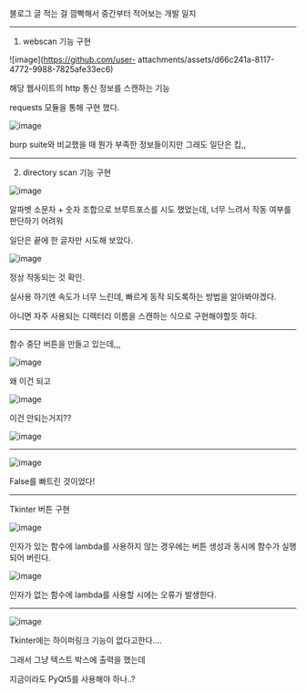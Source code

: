 블로그 글 적는 걸 깜빡해서 중간부터 적어보는 개발 일지

---

1. webscan 기능 구현

![image](https://github.com/user-
attachments/assets/d66c241a-8117-4772-9988-7825afe33ec6)

해당 웹사이트의 http 통신 정보를 스캔하는 기능

requests 모듈을 통해 구현 했다.

![image](https://github.com/user-attachments/assets/49bafc2c-69be-47aa-bd0d-0c959d9925fd)

burp suite와 비교했을 때 뭔가 부족한 정보들이지만 그래도 일단은 킵,,

---

2. directory scan 기능 구현

![image](https://github.com/user-attachments/assets/330dba15-05ce-4c93-b233-7653273dff2e)

알파벳 소문자 + 숫자 조합으로 브루트포스를 시도 했었는데, 너무 느려서 작동 여부를 판단하기 어려워

일단은 끝에 한 글자만 시도해 보았다.

![image](https://github.com/user-attachments/assets/02aeb919-fc7e-419b-b2d2-bb181c2900f0)

정상 작동되는 것 확인.

실사용 하기엔 속도가 너무 느린데, 빠르게 동작 되도록하는 방법을 알아봐야겠다.

아니면 자주 사용되는 디렉터리 이름을 스캔하는 식으로 구현해야할듯 하다.

---

함수 중단 버튼을 만들고 있는데,,,

![image](https://github.com/user-attachments/assets/33270677-3228-4784-afb7-a9e59ff6adf7)

왜 이건 되고

![image](https://github.com/user-attachments/assets/d31ab4ec-24a0-4f89-95ad-fc76df6dafe3)

이건 안되는거지??

![image](https://github.com/user-attachments/assets/86fcb51e-4ac8-4ddc-b83f-81de6d8b2fbc)

---

![image](https://github.com/user-attachments/assets/2c81d763-54b3-4322-a85e-a6a83f823869)

False를 빠트린 것이었다!

---

Tkinter 버튼 구현

![image](https://github.com/user-attachments/assets/2bd09268-6aee-4146-a135-df9b2ace4aec)

인자가 있는 함수에 lambda를 사용하지 않는 경우에는 버튼 생성과 동시에 함수가 실행되어 버린다.

![image](https://github.com/user-attachments/assets/a57ef74c-b6e9-4229-a66e-ddc561df1e30)

인자가 없는 함수에 lambda를 사용할 시에는 오류가 발생한다.

---

![image](https://github.com/user-attachments/assets/9a81e228-9d45-4a2c-9aef-dd47d2e11d2a)

Tkinter에는 하이퍼링크 기능이 없다고한다….

그래서 그냥 텍스트 박스에 출력을 했는데

지금이라도 PyQt5를 사용해야 하나..?